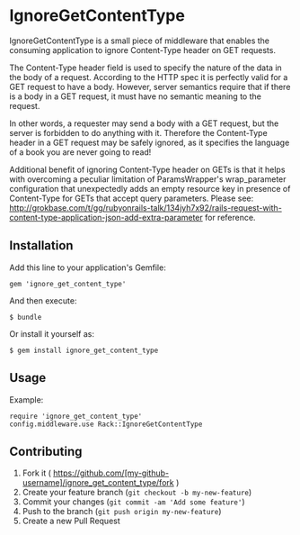 # IgnoreGetContentType


IgnoreGetContentType is a small piece of middleware that enables the consuming application
to ignore Content-Type header on GET requests. 

The Content-Type header field is used to specify the nature of the data in the body of a request. 
According to the HTTP spec it is perfectly valid for a GET request to have a body. However, 
server semantics require that if there is a body in a GET request, it must have no semantic 
meaning to the request.

In other words, a requester may send a body with a GET request, but the server is forbidden 
to do anything with it. Therefore the Content-Type header in a GET request may be safely 
ignored, as it specifies the language of a book you are never going to read!

Additional benefit of ignoring Content-Type header on GETs is that it helps with overcoming 
a peculiar limitation of ParamsWrapper's wrap_parameter configuration that unexpectedly adds 
an empty resource key in presence of Content-Type for GETs that accept query parameters.
Please see: http://grokbase.com/t/gg/rubyonrails-talk/134jyh7x92/rails-request-with-content-type-application-json-add-extra-parameter
for reference.

## Installation

Add this line to your application's Gemfile:

    gem 'ignore_get_content_type'

And then execute:

    $ bundle

Or install it yourself as:

    $ gem install ignore_get_content_type

## Usage

Example:

```
require 'ignore_get_content_type'
config.middleware.use Rack::IgnoreGetContentType
```

## Contributing

1. Fork it ( https://github.com/[my-github-username]/ignore_get_content_type/fork )
2. Create your feature branch (`git checkout -b my-new-feature`)
3. Commit your changes (`git commit -am 'Add some feature'`)
4. Push to the branch (`git push origin my-new-feature`)
5. Create a new Pull Request

